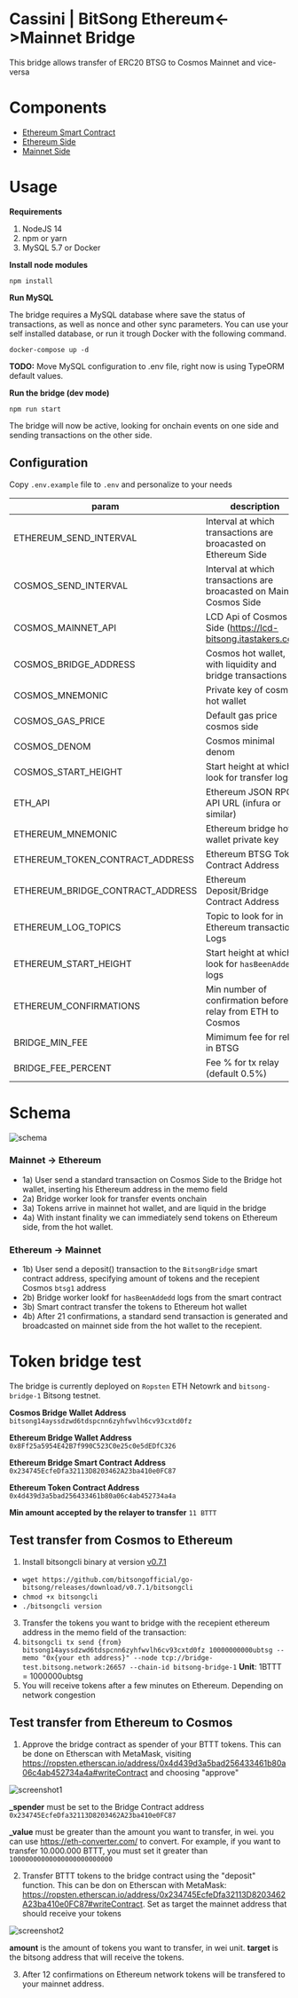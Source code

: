 # Cassini | BitSong Ethereum<->Mainnet Bridge

This bridge allows transfer of ERC20 BTSG to Cosmos Mainnet and vice-versa

# Components

- [Ethereum Smart Contract](./contracts/BitsongBridge.sol)
- [Ethereum Side](./src/libraries/ethereum.ts)
- [Mainnet Side](./src/libraries/cosmos.ts)

# Usage

**Requirements**

1. NodeJS 14
1. npm or yarn
1. MySQL 5.7 or Docker

**Install node modules**

```shell
npm install
```

**Run MySQL**

The bridge requires a MySQL database where save the status of transactions, as well as nonce and other sync parameters. You can use your self installed database, or run it trough Docker with the following command.

```
docker-compose up -d
```

**TODO:** Move MySQL configuration to .env file, right now is using TypeORM default values.

**Run the bridge (dev mode)**

```shell
npm run start
```

The bridge will now be active, looking for onchain events on one side and sending transactions on the other side.

## Configuration

Copy `.env.example` file to `.env` and personalize to your needs

| param                            | description                                                          |
| -------------------------------- | -------------------------------------------------------------------- |
| ETHEREUM_SEND_INTERVAL           | Interval at which transactions are broacasted on Ethereum Side       |
| COSMOS_SEND_INTERVAL             | Interval at which transactions are broacasted on Mainnet Cosmos Side |
| COSMOS_MAINNET_API               | LCD Api of Cosmos Side (https://lcd-bitsong.itastakers.com)          |
| COSMOS_BRIDGE_ADDRESS            | Cosmos hot wallet, with liquidity and bridge transactions            |
| COSMOS_MNEMONIC                  | Private key of cosmos hot wallet                                     |
| COSMOS_GAS_PRICE                 | Default gas price cosmos side                                        |
| COSMOS_DENOM                     | Cosmos minimal denom                                                 |
| COSMOS_START_HEIGHT              | Start height at which look for transfer logs                         |
| ETH_API                          | Ethereum JSON RPC API URL (infura or similar)                        |
| ETHEREUM_MNEMONIC                | Ethereum bridge hot wallet private key                               |
| ETHEREUM_TOKEN_CONTRACT_ADDRESS  | Ethereum BTSG Token Contract Address                                 |
| ETHEREUM_BRIDGE_CONTRACT_ADDRESS | Ethereum Deposit/Bridge Contract Address                             |
| ETHEREUM_LOG_TOPICS              | Topic to look for in Ethereum transaction Logs                       |
| ETHEREUM_START_HEIGHT            | Start height at which look for `hasBeenAddedd` logs                  |
| ETHEREUM_CONFIRMATIONS           | Min number of confirmation before relay from ETH to Cosmos           |
| BRIDGE_MIN_FEE                   | Mimimum fee for relay in BTSG                                        |
| BRIDGE_FEE_PERCENT               | Fee % for tx relay (default 0.5%)                                    |

# Schema

![schema](./images/schema.png)

### Mainnet -> Ethereum

- 1a) User send a standard transaction on Cosmos Side to the Bridge hot wallet, inserting his Ethereum address in the memo field
- 2a) Bridge worker look for transfer events onchain
- 3a) Tokens arrive in mainnet hot wallet, and are liquid in the bridge
- 4a) With instant finality we can immediately send tokens on Ethereum side, from the hot wallet.

### Ethereum -> Mainnet

- 1b) User send a deposit() transaction to the `BitsongBridge` smart contract address, specifying amount of tokens and the recepient Cosmos `btsg1` address
- 2b) Bridge worker lookf for `hasBeenAddedd` logs from the smart contract
- 3b) Smart contract transfer the tokens to Ethereum hot wallet
- 4b) After 21 confirmations, a standard send transaction is generated and broadcasted on mainnet side from the hot wallet to the recepient.

# Token bridge test

The bridge is currently deployed on `Ropsten` ETH Netowrk and `bitsong-bridge-1` Bitsong testnet.

**Cosmos Bridge Wallet Address**
`bitsong14ayssdzwd6tdspcnn6zyhfwvlh6cv93cxtd0fz`

**Ethereum Bridge Wallet Address**
`0x8Ff25a5954E42B7f990C523C0e25c0e5dEDfC326`

**Ethereum Bridge Smart Contract Address**
`0x234745EcfeDfa32113D8203462A23ba410e0FC87`

**Ethereum Token Contract Address**
`0x4d439d3a5bad256433461b80a06c4ab452734a4a`

**Min amount accepted by the relayer to transfer**
`11 BTTT`

## Test transfer from Cosmos to Ethereum

1. Install bitsongcli binary at version [v0.7.1](https://github.com/bitsongofficial/go-bitsong/releases/tag/v0.7.1)
  - `wget https://github.com/bitsongofficial/go-bitsong/releases/download/v0.7.1/bitsongcli`
  - `chmod +x bitsongcli`
  - `./bitsongcli version`  
3. Transfer the tokens you want to bridge with the recepient ethereum address in the memo field of the transaction:
4. `bitsongcli tx send {from} bitsong14ayssdzwd6tdspcnn6zyhfwvlh6cv93cxtd0fz 10000000000ubtsg --memo "0x{your eth address}" --node tcp://bridge-test.bitsong.network:26657 --chain-id bitsong-bridge-1` **Unit**: 1BTTT = 1000000ubtsg
5. You will receive tokens after a few minutes on Ethereum. Depending on network congestion

## Test transfer from Ethereum to Cosmos

1. Approve the bridge contract as spender of your BTTT tokens. This can be done on Etherscan with MetaMask, visiting https://ropsten.etherscan.io/address/0x4d439d3a5bad256433461b80a06c4ab452734a4a#writeContract and choosing "approve"

![screenshot1](./images/screenshot1.png)

**_spender** must be set to the Bridge Contract address `0x234745EcfeDfa32113D8203462A23ba410e0FC87`

**_value** must be greater than the amount you want to transfer, in wei. you can use https://eth-converter.com/ to convert. For example, if you want to transfer 10.000.000 BTTT, you must set it greater than `10000000000000000000000000`


2. Transfer BTTT tokens to the bridge contract using the "deposit" function. This can be don on Etherscan with MetaMask: https://ropsten.etherscan.io/address/0x234745EcfeDfa32113D8203462A23ba410e0FC87#writeContract. Set as target the mainnet address that should receive your tokens

![screenshot2](./images/screenshot2.png)

**amount** is the amount of tokens you want to transfer, in wei unit.
**target** is the bitsong address that will receive the tokens.


3. After 12 confirmations on Ethereum network tokens will be transfered to your mainnet address.

